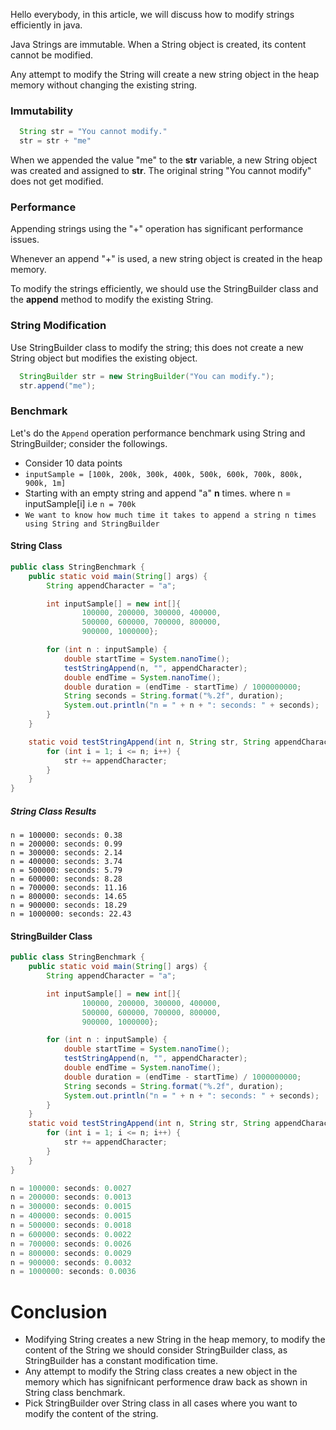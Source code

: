 Hello everybody, in this article, we will discuss how to modify strings efficiently in java.

Java Strings are immutable. When a String object is created, its content cannot be modified.

Any attempt to modify the String will create a new string object in the heap memory without changing the existing string.
### Immutability
```java
  String str = "You cannot modify."
  str = str + "me"
```
When we appended the value "me" to the **str** variable, a new String object was created and assigned to **str**. The original string "You cannot modify" does not get modified.

### Performance
Appending strings using the "+" operation has significant performance issues.

Whenever an append "+" is used, a new string object is created in the heap memory.

To modify the strings efficiently, we should use the StringBuilder class and the **append** method to modify the existing String.

### String Modification
Use StringBuilder class to modify the string; this does not create a new String object but modifies the existing object.
```java
  StringBuilder str = new StringBuilder("You can modify.");
  str.append("me");
```
### Benchmark
Let's do the `Append` operation performance benchmark using String and StringBuilder; consider the followings.
 
- Consider 10 data points
 - ```inputSample = [100k, 200k, 300k, 400k, 500k, 600k, 700k, 800k, 900k, 1m]```
- Starting with an empty string and append "a" **n** times. where n = inputSample[i] i.e ```n = 700k```
- ```We want to know how much time it takes to append a string n times using String and StringBuilder ```
 
#### String Class
```java
public class StringBenchmark {
    public static void main(String[] args) {
        String appendCharacter = "a";

        int inputSample[] = new int[]{
                100000, 200000, 300000, 400000,
                500000, 600000, 700000, 800000,
                900000, 1000000};

        for (int n : inputSample) {
            double startTime = System.nanoTime();
            testStringAppend(n, "", appendCharacter);
            double endTime = System.nanoTime();
            double duration = (endTime - startTime) / 1000000000;
            String seconds = String.format("%.2f", duration);
            System.out.println("n = " + n + ": seconds: " + seconds);
        }
    }

    static void testStringAppend(int n, String str, String appendCharacter) {
        for (int i = 1; i <= n; i++) {
            str += appendCharacter;
        }
    }
}
```
##### String Class Results
```
n = 100000: seconds: 0.38
n = 200000: seconds: 0.99
n = 300000: seconds: 2.14
n = 400000: seconds: 3.74
n = 500000: seconds: 5.79
n = 600000: seconds: 8.28
n = 700000: seconds: 11.16
n = 800000: seconds: 14.65
n = 900000: seconds: 18.29
n = 1000000: seconds: 22.43
```

#### StringBuilder Class
```java
public class StringBenchmark {
    public static void main(String[] args) {
        String appendCharacter = "a";

        int inputSample[] = new int[]{
                100000, 200000, 300000, 400000,
                500000, 600000, 700000, 800000,
                900000, 1000000};

        for (int n : inputSample) {
            double startTime = System.nanoTime();
            testStringAppend(n, "", appendCharacter);
            double endTime = System.nanoTime();
            double duration = (endTime - startTime) / 1000000000;
            String seconds = String.format("%.2f", duration);
            System.out.println("n = " + n + ": seconds: " + seconds);
        }
    }
    static void testStringAppend(int n, String str, String appendCharacter) {
        for (int i = 1; i <= n; i++) {
            str += appendCharacter;
        }
    }
}
```

```java
n = 100000: seconds: 0.0027
n = 200000: seconds: 0.0013
n = 300000: seconds: 0.0015
n = 400000: seconds: 0.0015
n = 500000: seconds: 0.0018
n = 600000: seconds: 0.0022
n = 700000: seconds: 0.0026
n = 800000: seconds: 0.0029
n = 900000: seconds: 0.0032
n = 1000000: seconds: 0.0036

```

# Conclusion
- Modifying String creates a new String in the heap memory, to modify the content of the String we should consider StringBuilder class, as StringBuilder has a constant modification time.
- Any attempt to modify the String class creates a new object in the memory which has signifnicant performence draw back as shown in String class benchmark.
- Pick StringBuilder over String class in all cases where you want to modify the content of the string.
